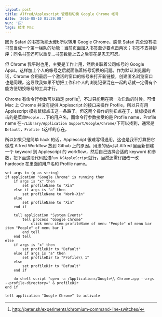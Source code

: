 ```yaml
---
layout: post
title: Alfred/Applescript 管理和切换 Google Chrome 帐号
date: '2016-08-10 01:29:08'
yun: '灰'
tags: 技术 Mac
---
```


因为 Safari 的书签功能太傻b所以转用 Google Chrome。感觉 Safari 完全没有把书签当成一个第一梯队的功能：当前页面加入书签至少要点击两次；书签不支持排序；同名书签还可以重复…书签数量上去之后实在是忍无可忍。

但 Chrome 我平时也用，主要是工作上用，然后关联着公司帐号的 Google Apps。这样加上个人的帐号之后就面临着帐号切换的问题。作为默认浏览器的话，Chrome 会用最后一个激活的窗口的帐号来打开新链接，创建匿名浏览窗口也是同理。这导致我如果不想把工作和个人的浏览记录混在一起的话就一定得有个能方便切换帐号的工具才行。

Chrome 有命令行参数可以指定 profile[^1]，不过只能用在第一次启动的时候。可惜 Mac 上 Chrome 并没有提供 Applescript 的接口来操作 Profile，所以只有用 Applescript 模拟鼠标点击这一条路了。但这两个操作的别扭点在于，鼠标模拟点击的是菜单`People...`下的用户名，而命令行参数接受的是 Profile name，Profile name 在`~/Library/Application Support/Google/Chrome/`下可以找到，通常是`Default`，`Profile 1`这样的存在。

所以如果只是简单 hack 的话，Applescript 很难写得通用。这也是我不打算把它做成 Alfred Workflow 放到 Github 上的原因。用法的话可以 Alfred 里面新创建一个 keyword 到 Applescript 的 workflow，然后自己选择合适的 keyword 和参数，把下面这段代码贴进`Run NSAppleScript`就行，当然还需仔细改一改 hardcode 在里面的用户名和 Profile name。


```
set args to (q as string)
if application "Google Chrome" is running then
	if args is "x" then
		set profileName to "Xin"
	else if args is "a" then
		set profileName to "Work-Xin"
	else
		set profileName to "Xin"
	end if
	
	tell application "System Events"
		tell process "Google Chrome"
			click menu item profileName of menu "People" of menu bar item "People" of menu bar 1
		end tell
	end tell
else
	if args is "x" then
		set profileDir to "Default"
	else if args is "a" then
		set profileDir to "Profile\\ 1"
	else
		set profileDir to "Defualt"
	end if
	
	do shell script "open -a /Applications/Google\\ Chrome.app --args --profile-directory=" & profileDir
end if

tell application "Google Chrome" to activate
```


[^1]: http://peter.sh/experiments/chromium-command-line-switches/
